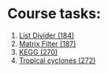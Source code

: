 # Course tasks:

1. [List Divider (184)](https://github.com/ouvwte/scientific-programming/blob/main/scientific%20programming/184.py)
2. [Matrix Filter (187)](https://github.com/ouvwte/scientific-programming/blob/main/scientific%20programming/187.py)
3. [KEGG (270)](https://github.com/ouvwte/scientific-programming/blob/main/scientific%20programming/270.py)
4. [Tropical cyclones (272)](https://github.com/ouvwte/scientific-programming/blob/main/scientific%20programming/272.py)
